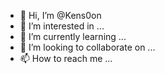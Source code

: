 - 👋 Hi, I’m @Kens0on
- 👀 I’m interested in ...
- 🌱 I’m currently learning ...
- 💞️ I’m looking to collaborate on ...
- 📫 How to reach me ...

<!---
Kens0on/Kens0on is a ✨ special ✨ repository because its `README.md` (this file) appears on your GitHub profile.
You can click the Preview link to take a look at your changes.
--->

